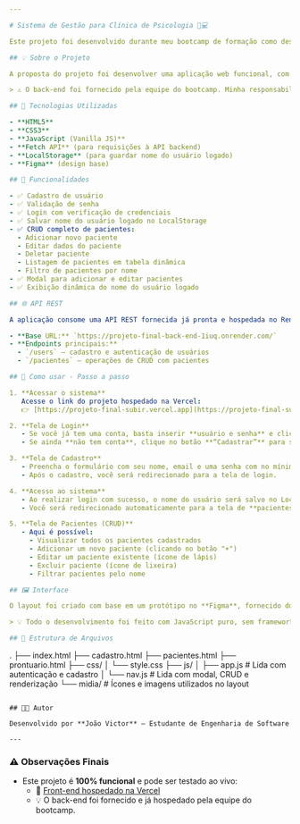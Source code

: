 ```yaml
---

# Sistema de Gestão para Clínica de Psicologia 🧠💻

Este projeto foi desenvolvido durante meu bootcamp de formação como desenvolvedor full stack. A aplicação simula o sistema de gestão de pacientes de uma clínica de psicologia, com funcionalidades de **cadastro**, **login**, **CRUD de pacientes** e **interface baseada em design do Figma**.

## 💡 Sobre o Projeto

A proposta do projeto foi desenvolver uma aplicação web funcional, com base em um **protótipo fornecido no Figma**, focando em **boas práticas de desenvolvimento front-end**, consumo de APIs REST e estruturação de um CRUD completo para gestão de pacientes.

> ⚠️ O back-end foi fornecido pela equipe do bootcamp. Minha responsabilidade foi exclusivamente o desenvolvimento do **front-end** e a **integração com a API**.

## 🚀 Tecnologias Utilizadas

- **HTML5**
- **CSS3**
- **JavaScript (Vanilla JS)**
- **Fetch API** (para requisições à API backend)
- **LocalStorage** (para guardar nome do usuário logado)
- **Figma** (design base)

## 🔧 Funcionalidades

- ✅ Cadastro de usuário  
- ✅ Validação de senha  
- ✅ Login com verificação de credenciais  
- ✅ Salvar nome do usuário logado no LocalStorage  
- ✅ CRUD completo de pacientes:
  - Adicionar novo paciente  
  - Editar dados do paciente  
  - Deletar paciente  
  - Listagem de pacientes em tabela dinâmica  
  - Filtro de pacientes por nome  
- ✅ Modal para adicionar e editar pacientes  
- ✅ Exibição dinâmica do nome do usuário logado  

## 🌐 API REST

A aplicação consome uma API REST fornecida já pronta e hospedada no Render:

- **Base URL:** `https://projeto-final-back-end-1iuq.onrender.com/`
- **Endpoints principais:**
  - `/users` – cadastro e autenticação de usuários
  - `/pacientes` – operações de CRUD com pacientes

## 📝 Como usar - Passo a passo

1. **Acessar o sistema**  
   Acesse o link do projeto hospedado na Vercel:  
   👉 [https://projeto-final-subir.vercel.app](https://projeto-final-subir.vercel.app)

2. **Tela de Login**  
   - Se você já tem uma conta, basta inserir **usuário e senha** e clicar em **Entrar**.
   - Se ainda **não tem conta**, clique no botão **“Cadastrar”** para ser redirecionado para a página de cadastro.

3. **Tela de Cadastro**  
   - Preencha o formulário com seu nome, email e uma senha com no mínimo 8 caracteres.
   - Após o cadastro, você será redirecionado para a tela de login.

4. **Acesso ao sistema**  
   - Ao realizar login com sucesso, o nome do usuário será salvo no LocalStorage e exibido no canto superior direito da aplicação.
   - Você será redirecionado automaticamente para a tela de **pacientes**.

5. **Tela de Pacientes (CRUD)**  
   - Aqui é possível:
     - Visualizar todos os pacientes cadastrados
     - Adicionar um novo paciente (clicando no botão "+")
     - Editar um paciente existente (ícone de lápis)
     - Excluir paciente (ícone de lixeira)
     - Filtrar pacientes pelo nome

## 🖼️ Interface

O layout foi criado com base em um protótipo no **Figma**, fornecido durante o bootcamp. Segui fielmente o design proposto, focando em responsividade e experiência do usuário.

> 💡 Todo o desenvolvimento foi feito com JavaScript puro, sem frameworks ou bibliotecas de terceiros, com foco em reforçar a lógica e domínio da linguagem.

## 📂 Estrutura de Arquivos

```
.
├── index.html
├── cadastro.html
├── pacientes.html
├── prontuario.html
├── css/
│   └── style.css
├── js/
│   ├── app.js       # Lida com autenticação e cadastro
│   └── nav.js       # Lida com modal, CRUD e renderização
└── midia/           # Ícones e imagens utilizados no layout
```

## 👨‍💻 Autor

Desenvolvido por **João Victor** – Estudante de Engenharia de Software

---
```


### ⚠️ Observações Finais

- Este projeto é **100% funcional** e pode ser testado ao vivo:
  - 🔗 [Front-end hospedado na Vercel](https://projeto-final-subir.vercel.app/)
  - 💡 O back-end foi fornecido e já hospedado pela equipe do bootcamp.
